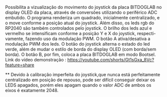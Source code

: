 Possibilita a vizualização do movimento do joystick da placa BITDOGLAB no display OLED da placa, através de conversões utilizando o periférico ADC embutido. O programa renderiza um quadrado, inicialmente centralizado,
e o move conforme a posição atual do joystick. Além disso, os leds rgb do RP2040 são também controlados pelo joystick. O brilho dos leds azul e vermelho se intensificam conforme a posição Y e X do joystick, respecti-
vamente, fazendo uso da modulação PWM. O botão A ativa/desativa a modulação PWM dos leds. O botão do joystick alterna o estado do led verde, além de mudar o estilo de borda do display OLED (com borda/sem borda). O
botão B, por fim, coloca a placa BITDOGLAB em modo Bootsel. Link do vídeo demonstração : https://youtube.com/shorts/Gt1sGxa_8Vc?feature=share

** Devido à calibração imperfeita do joystick,que nunca está perfeitamente centralizado em posição de repouso, pode ser difícil conseguir deixar os LEDS apagados, porém eles apagam quando o valor ADC de ambos os eixos é exatamente 2048.
